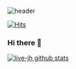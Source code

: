
![header](https://capsule-render.vercel.app/api?type=slice&color=E45D4C&height=200&section=header&text=live-jh&fontSize=60&fontColor=ffffff&&fontAlign=70&&fontAlignY=25&rotate=13&animation=twinkling)

[![Hits](https://hits.seeyoufarm.com/api/count/incr/badge.svg?url=https%3A%2F%2Fgithub.com%2Flive-jh&count_bg=%2379C83D&title_bg=%23555555&icon=&icon_color=%23E7E7E7&title=hits&edge_flat=false)](https://hits.seeyoufarm.com)


### Hi there 👋

[![live-jh github stats](https://github-readme-stats.vercel.app/api?username=live-jh&show_icons=true&hide_border=true)](https://github.com/live-jh)

<!--
**live-jh/live-jh** is a ✨ _special_ ✨ repository because its `README.md` (this file) appears on your GitHub profile.

Here are some ideas to get you started:

- 🔭 I’m currently working on ...
- 🌱 I’m currently learning ...
- 👯 I’m looking to collaborate on ...
- 🤔 I’m looking for help with ...
- 💬 Ask me about ...
- 📫 How to reach me: ...
- 😄 Pronouns: ...
- ⚡ Fun fact: ...
-->

